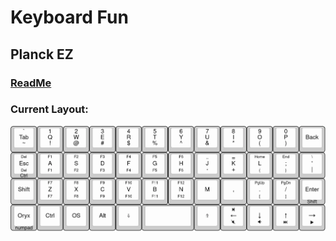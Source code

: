 # Keyboard Fun

## Planck EZ

### [ReadMe](#planck-ez)

### Current Layout:

![!](docs/planck_ez_layout.webp)
